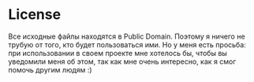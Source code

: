 # License
Все исходные файлы находятся в Public Domain. Поэтому я ничего не трубую от того, кто будет пользоваться ими. Но у меня  есть просьба: при использовании в своем проекте мне хотелось бы, чтобы вы уведомили меня об этом, так как мне очень интересно, как я смог помочь другим людям :)
